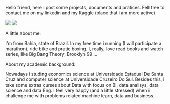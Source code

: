Hello friend, here i post some projects, documents and pratices. Fell free to contact me on my linkedin and my Kaggle (place that i am more active)


[<img src="https://img.shields.io/badge/LinkedIn-0077B5?style=for-the-badge&logo=linkedin&logoColor=white" />](https://www.linkedin.com/in/joaomouras/)
[<img src="https://user-images.githubusercontent.com/79487602/144090964-c0701769-9de2-4e5f-9ef5-1d54d94b7ac3.png"/>](https://www.kaggle.com/joaomouras)


A little about me:

I'm from Bahia, state of Brazil. In my free time i running (I will participate a marathon), ride bike and pratic boxing.
I, really, love read books and watch series, like Big Bang Theory, Brooklyn 99 ...

About my academic background:

Nowadays i studing economics science at Universidade Estadual De Santa Cruz and computer science at Universidade Cruzeiro Do Sul. Besides this, i take some extras curses about Data with focus on BI, data analisys, data science and data Eng.
I feel very happy (and a little stressed) when i challenge me with problems related machine learn, data and business.
